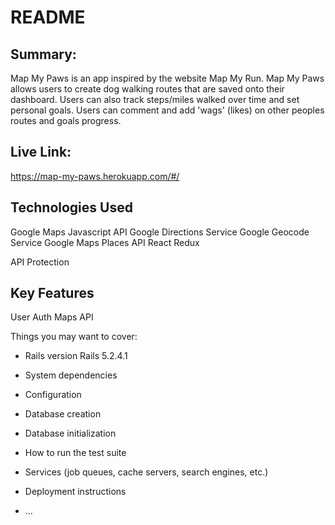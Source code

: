 # README

## Summary: 
Map My Paws is an app inspired by the website Map My Run. Map My Paws allows users to create dog walking routes that are saved onto their dashboard. Users can also track steps/miles walked over time and set personal goals. Users can comment and add 'wags' (likes) on other peoples routes and goals progress.

## Live Link:
https://map-my-paws.herokuapp.com/#/

## Technologies Used
Google Maps Javascript API
Google Directions Service
Google Geocode Service
Google Maps Places API
React
Redux

API Protection

## Key Features
User Auth
Maps API


Things you may want to cover:

* Rails version Rails 5.2.4.1

* System dependencies

* Configuration

* Database creation

* Database initialization

* How to run the test suite

* Services (job queues, cache servers, search engines, etc.)

* Deployment instructions

* ...
